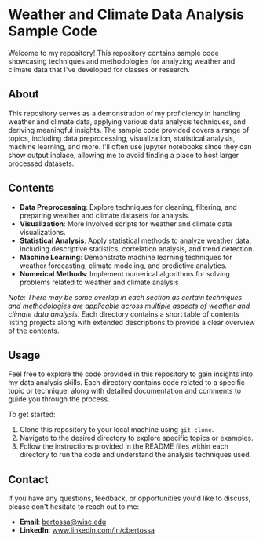 # Weather and Climate Data Analysis Sample Code

Welcome to my repository! This repository contains sample code showcasing techniques and methodologies for analyzing weather and climate data that I've developed for classes or research.

## About

This repository serves as a demonstration of my proficiency in handling weather and climate data, applying various data analysis techniques, and deriving meaningful insights. The sample code provided covers a range of topics, including data preprocessing, visualization, statistical analysis, machine learning, and more. I'll often use jupyter notebooks since they can show output inplace, allowing me to avoid finding a place to host larger processed datasets.

## Contents

- **Data Preprocessing**: Explore techniques for cleaning, filtering, and preparing weather and climate datasets for analysis.
- **Visualization**: More involved scripts for weather and climate data visualizations.
- **Statistical Analysis**: Apply statistical methods to analyze weather data, including descriptive statistics, correlation analysis, and trend detection.
- **Machine Learning**: Demonstrate machine learning techniques for weather forecasting, climate modeling, and predictive analytics.
- **Numerical Methods**: Implement numerical algorithms for solving problems related to weather and climate analysis
  
_Note: There may be some overlap in each section as certain techniques and methodologies are applicable across multiple aspects of weather and climate data analysis._
Each directory contains a short table of contents listing projects along with extended descriptions to provide a clear overview of the contents.

## Usage

Feel free to explore the code provided in this repository to gain insights into my data analysis skills. Each directory contains code related to a specific topic or technique, along with detailed documentation and comments to guide you through the process.

To get started:

1. Clone this repository to your local machine using `git clone`.
2. Navigate to the desired directory to explore specific topics or examples.
3. Follow the instructions provided in the README files within each directory to run the code and understand the analysis techniques used.

## Contact

If you have any questions, feedback, or opportunities you'd like to discuss, please don't hesitate to reach out to me:

- **Email**: bertossa@wisc.edu
- **LinkedIn**: www.linkedin.com/in/cbertossa
